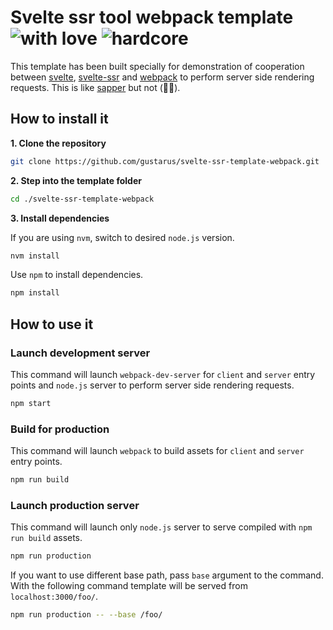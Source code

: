 # Svelte ssr tool webpack template ![with love](https://img.shields.io/badge/-with_love-ff69b4?style=flat-square) ![hardcore](https://img.shields.io/badge/-fat_free-green?style=flat-square)
This template has been built specially for demonstration of cooperation between [svelte](https://github.com/sveltejs/svelte), [svelte-ssr](https://github.com/gustarus/svelte-ssr) and [webpack](https://github.com/webpack/webpack) to perform server side rendering requests.
This is like [sapper](https://github.com/sveltejs/sapper) but not (🤷‍♀️).

## How to install it
**1. Clone the repository**
```bash
git clone https://github.com/gustarus/svelte-ssr-template-webpack.git
```

**2. Step into the template folder**
```bash
cd ./svelte-ssr-template-webpack
```

**3. Install dependencies**

If you are using `nvm`, switch to desired `node.js` version.
```bash
nvm install
```

Use `npm` to install dependencies.
```bash
npm install
```

## How to use it
### Launch development server
This command will launch `webpack-dev-server` for `client` and `server` entry points and `node.js` server to perform server side rendering requests.
```bash
npm start
```

### Build for production
This command will launch `webpack` to build assets for `client` and `server` entry points. 
```bash
npm run build
```

### Launch production server
This command will launch only `node.js` server to serve compiled with `npm run build` assets. 
```bash
npm run production
```

If you want to use different base path, pass `base` argument to the command.
With the following command template will be served from `localhost:3000/foo/`. 
```bash
npm run production -- --base /foo/ 
```
